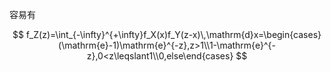 容易有

$$
f_Z(z)=\int_{-\infty}^{+\infty}f_X(x)f_Y(z-x)\,\mathrm{d}x=\begin{cases}(\mathrm{e}-1)\mathrm{e}^{-z},z>1\\1-\mathrm{e}^{-z},0<z\leqslant1\\0,else\end{cases}
$$
